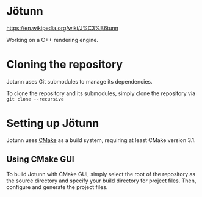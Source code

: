 # Jötunn
https://en.wikipedia.org/wiki/J%C3%B6tunn

Working on a C++ rendering engine.

# Cloning the repository

Jotunn uses Git submodules to manage its dependencies.

To clone the repository and its submodules, simply clone the repository via `git clone --recursive`

# Setting up Jötunn

Jotunn uses [CMake](https://cmake.org/) as a build system, requiring at least CMake version 3.1.

## Using CMake GUI

To build Jotunn with CMake GUI, simply select the root of the repository as the source directory and specify your build directory for project files. Then, configure and generate the project files.
